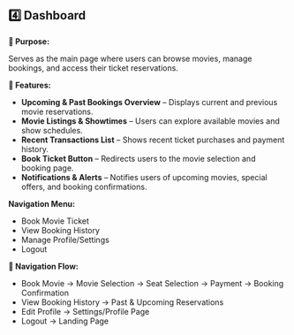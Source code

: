 ## 4️⃣ Dashboard

**🔹 Purpose:**

Serves as the main page where users can browse movies, manage bookings, and access their ticket reservations.

**🔹 Features:**

- **Upcoming & Past Bookings Overview** – Displays current and previous movie reservations.
- **Movie Listings & Showtimes** – Users can explore available movies and show schedules.
- **Recent Transactions List** – Shows recent ticket purchases and payment history.
- **Book Ticket Button** – Redirects users to the movie selection and booking page.
- **Notifications & Alerts** – Notifies users of upcoming movies, special offers, and booking confirmations.

**Navigation Menu:**
- Book Movie Ticket
- View Booking History
- Manage Profile/Settings
- Logout
    
**🔹 Navigation Flow:**

- Book Movie → Movie Selection → Seat Selection → Payment → Booking Confirmation
- View Booking History → Past & Upcoming Reservations
- Edit Profile → Settings/Profile Page
- Logout → Landing Page

